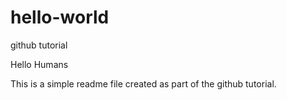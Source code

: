 # hello-world
github tutorial

Hello Humans


This is a simple readme file created as part of the github tutorial.
